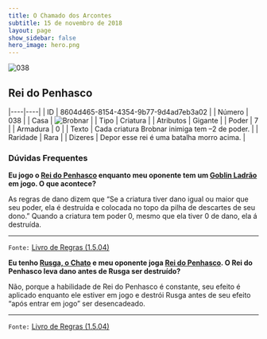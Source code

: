```yaml
---
title: O Chamado dos Arcontes
subtitle: 15 de novembro de 2018
layout: page
show_sidebar: false
hero_image: hero.png
---
```


![038](https://cdn.keyforgegame.com/media/card_front/pt/341_038_VH6FGMM4HCH4_pt.png)

## Rei do Penhasco

|----|----|
| ID | 8604d465-8154-4354-9b77-9d4ad7eb3a02 |
| Número | 038 |
| Casa | ![Brobnar](https://archonarcana.com/images/thumb/e/e0/Brobnar.png/22px-Brobnar.png "Brobnar") |
| Tipo | Criatura |
| Atributos | Gigante |
| Poder | 7 |
| Armadura | 0 |
| Texto | Cada criatura Brobnar inimiga tem –2 de poder. |
| Raridade | Rara |
| Dizeres | Depor esse rei é uma batalha morro acima. |

### Dúvidas Frequentes

**Eu jogo o [Rei do Penhasco](/cota/038) enquanto meu oponente tem
um [Goblin Ladrão](/cota/041) em jogo. O que acontece?**

As regras de dano dizem que “Se a criatura tiver dano igual ou maior
que seu poder, ela é destruída e colocada no topo da pilha de descartes
de seu dono.” Quando a criatura tem poder 0, mesmo que ela tiver 0 de dano,
ela á destruída.

<hr/>

`Fonte:` [Livro de Regras (1.5.04)](https://drive.google.com/open?id=14pM1J8ZR_4hZbGFZt-ArQdAGsHCPEQdE)

**Eu tenho [Rusga, o Chato](/cota/043) e meu oponente joga [Rei do Penhasco](/cota/038). O Rei do Penhasco leva dano antes de Rusga
ser destruído?**

Não, porque a habilidade de Rei do Penhasco é constante, seu efeito
é aplicado enquanto ele estiver em jogo e destrói Rusga antes de seu
efeito “após entrar em jogo” ser desencadeado.

<hr/>

`Fonte:` [Livro de Regras (1.5.04)](https://drive.google.com/open?id=14pM1J8ZR_4hZbGFZt-ArQdAGsHCPEQdE)
